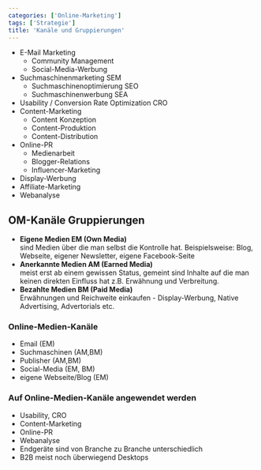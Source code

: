 ```yaml
---
categories: ['Online-Marketing']
tags: ['Strategie']
title: 'Kanäle und Gruppierungen'
---
```


- E-Mail Marketing
  - Community Management
  - Social-Media-Werbung
- Suchmaschinenmarketing SEM
  - Suchmaschinenoptimierung SEO
  - Suchmaschinenwerbung SEA
- Usability / Conversion Rate Optimization CRO
- Content-Marketing
  - Content Konzeption
  - Content-Produktion
  - Content-Distribution
- Online-PR
  - Medienarbeit
  - Blogger-Relations
  - Influencer-Marketing
- Display-Werbung
- Affiliate-Marketing
- Webanalyse

## OM-Kanäle Gruppierungen

- **Eigene Medien EM (Own Media)**  
    sind Medien über die man selbst die Kontrolle hat. Beispielsweise: Blog, Webseite, eigener Newsletter, eigene Facebook-Seite
- **Anerkannte Medien AM (Earned Media)**  
    meist erst ab einem gewissen Status, gemeint sind Inhalte auf die man keinen direkten Einfluss hat z.B. Erwähnung und Verbreitung.
- **Bezahlte Medien BM (Paid Media)**  
    Erwähnungen und Reichweite einkaufen - Display-Werbung, Native Advertising, Advertorials etc.

### Online-Medien-Kanäle

- Email (EM)
- Suchmaschinen (AM,BM)
- Publisher (AM,BM)
- Social-Media (EM, BM)
- eigene Webseite/Blog (EM)

### Auf Online-Medien-Kanäle angewendet werden

- Usability, CRO
- Content-Marketing
- Online-PR
- Webanalyse
- Endgeräte sind von Branche zu Branche unterschiedlich
- B2B meist noch überwiegend Desktops